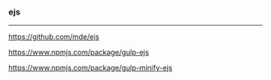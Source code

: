### ejs
---
https://github.com/mde/ejs

https://www.npmjs.com/package/gulp-ejs

https://www.npmjs.com/package/gulp-minify-ejs

```
```

```
```

```
```

